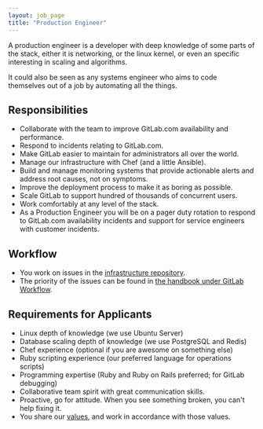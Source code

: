 ```yaml
---
layout: job_page
title: "Production Engineer"
---
```


A production engineer is a developer with deep knowledge of some parts of the stack, either it
is networking, or the linux kernel, or even an specific interesting in scaling and algorithms.

It could also be seen as any systems engineer who aims to code themselves out of a job by automating
all the things.

## Responsibilities

* Collaborate with the team to improve GitLab.com availability and performance.
* Respond to incidents relating to GitLab.com. 
* Make GitLab easier to maintain for administrators all over the world.
* Manage our infrastructure with Chef (and a little Ansible).
* Build and manage monitoring systems that provide actionable alerts and address root causes, not on symptoms.
* Improve the deployment process to make it as boring as possible.
* Scale GitLab to support hundred of thousands of concurrent users.
* Work comfortably at any level of the stack.
* As a Production Engineer you will be on a pager duty rotation to respond
to GitLab.com availability incidents and support for service engineers with
customer incidents.

## Workflow

* You work on issues in the [infrastructure repository](https://gitlab.com/gitlab-com/infrastructure/issues).
* The priority of the issues can be found in [the handbook under GitLab Workflow](https://about.gitlab.com/handbook/#prioritize).

## Requirements for Applicants

* Linux depth of knowledge (we use Ubuntu Server)
* Database scaling depth of knowledge (we use PostgreSQL and Redis)
* Chef experience (optional if you are awesome on something else)
* Ruby scripting experience (our preferred language for operations scripts)
* Programming expertise (Ruby and Ruby on Rails preferred; for GitLab debugging)
* Collaborative team spirit with great communication skills.
* Proactive, go for attitude. When you see something broken, you can't help fixing it.
* You share our [values](/handbook/#values), and work in accordance with those values.
